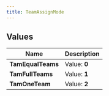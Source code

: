 ```yaml
---
title: TeamAssignMode
---
```


## Values
| Name | Description |
| ---- | ----------- |
| **TamEqualTeams** | Value: **0** |
| **TamFullTeams** | Value: **1** |
| **TamOneTeam** | Value: **2** |

